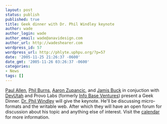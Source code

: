 ```yaml
---
layout: post
status: publish
published: true
title: Geek dinner with Dr. Phil Windley keynote
author: wade
author_login: wade
author_email: wade@anavidesign.com
author_url: http://wadeshearer.com
wordpress_id: 57
wordpress_url: http://phlyte.uphpu.org/?p=57
date: '2005-11-25 21:26:37 -0600'
date_gmt: '2005-11-26 03:26:37 -0600'
categories:
- News
tags: []
---
```

<p><a href="http://www.infobaseventures.com/blog">Paul Allen</a>, <a href="http://www.phil801.com/wpblog">Phil Burns</a>, <a href="http://www.devstone.com/">Aaron Zupancic</a>, and <a href="http://jamis.jamisbuck.org/">Jamis Buck</a> in conjuction with <a href="http://www.devutah.com">DevUtah</a> and Provo Labs (formerly <a href="http://www.infobaseventures.com/">Info Base Ventures</a>) present a Geek Dinner. <a href="http://phil.windley.org/">Dr. Phil Windley</a> will give the keynote. He'll be discussing micro-formats and the writable web.  After which they will have an open forum for discussion about his topic and anything else of interest. Visit the <a href="/calendar_event.php?eid=20051125140956578">calendar</a> for more information.</p>
